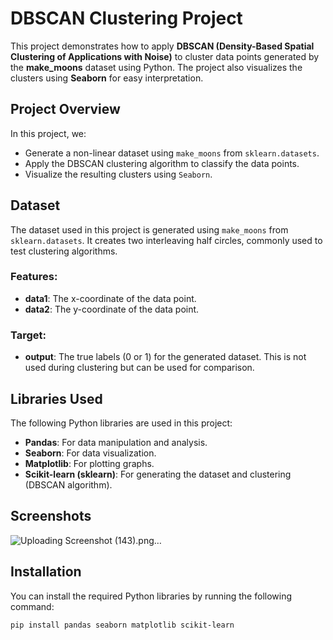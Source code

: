 # DBSCAN Clustering Project

This project demonstrates how to apply **DBSCAN (Density-Based Spatial Clustering of Applications with Noise)** to cluster data points generated by the **make_moons** dataset using Python. The project also visualizes the clusters using **Seaborn** for easy interpretation.

## Project Overview

In this project, we:
- Generate a non-linear dataset using `make_moons` from `sklearn.datasets`.
- Apply the DBSCAN clustering algorithm to classify the data points.
- Visualize the resulting clusters using `Seaborn`.

## Dataset

The dataset used in this project is generated using `make_moons` from `sklearn.datasets`. It creates two interleaving half circles, commonly used to test clustering algorithms.

### Features:
- **data1**: The x-coordinate of the data point.
- **data2**: The y-coordinate of the data point.

### Target:
- **output**: The true labels (0 or 1) for the generated dataset. This is not used during clustering but can be used for comparison.

## Libraries Used

The following Python libraries are used in this project:
- **Pandas**: For data manipulation and analysis.
- **Seaborn**: For data visualization.
- **Matplotlib**: For plotting graphs.
- **Scikit-learn (sklearn)**: For generating the dataset and clustering (DBSCAN algorithm).


## Screenshots

![Uploading Screenshot (143).png…]()




## Installation

You can install the required Python libraries by running the following command:

```bash
pip install pandas seaborn matplotlib scikit-learn

